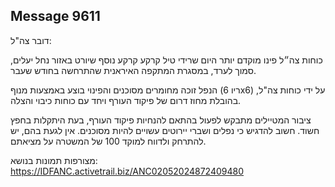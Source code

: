 ## Message 9611

דובר צה"ל:

כוחות צה״ל פינו מוקדם יותר היום שרידי טיל קרקע קרקע נוסף שיורט באזור נחל יעלים, סמוך לערד, במסגרת המתקפה האיראנית שהתרחשה בחודש שעבר.

הנפל זוכה מחומרים מסוכנים והפינוי בוצע באמצעות מנוף (ריו 6x6) על ידי כוחות צה"ל, בהובלת מחוז דרום של פיקוד העורף ויחד עם כוחות כיבוי והצלה.

ציבור המטיילים מתבקש לפעול בהתאם להנחיות פיקוד העורף, בעת היתקלות בחפץ חשוד. חשוב להדגיש כי נפלים ושברי יירוטים עשויים להיות מסוכנים.
אין לגעת בהם, יש להתרחק ולדווח למוקד 100 של המשטרה על מציאתם.

מצורפות תמונות בנושא: https://IDFANC.activetrail.biz/ANC02052024872409480

